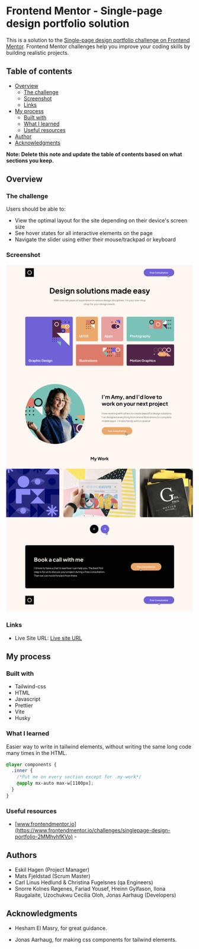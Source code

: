 # Frontend Mentor - Single-page design portfolio solution

This is a solution to the [Single-page design portfolio challenge on Frontend Mentor](https://www.frontendmentor.io/challenges/singlepage-design-portfolio-2MMhyhfKVo). Frontend Mentor challenges help you improve your coding skills by building realistic projects.

## Table of contents

- [Overview](#overview)
  - [The challenge](#the-challenge)
  - [Screenshot](#screenshot)
  - [Links](#links)
- [My process](#my-process)
  - [Built with](#built-with)
  - [What I learned](#what-i-learned)
  - [Useful resources](#useful-resources)
- [Author](#author)
- [Acknowledgments](#acknowledgments)

**Note: Delete this note and update the table of contents based on what sections you keep.**

## Overview

### The challenge

Users should be able to:

- View the optimal layout for the site depending on their device's screen size
- See hover states for all interactive elements on the page
- Navigate the slider using either their mouse/trackpad or keyboard

### Screenshot

![](./screenshot/skjermbilde.png)

### Links

- Live Site URL: [Live site URL](https://industry-knowledge-ca.vercel.app)

## My process

### Built with

- Tailwind-css
- HTML
- Javascript
- Prettier
- Vite
- Husky

### What I learned

Easier way to write in tailwind elements, without writing the same long code many times in the HTML.

```css
@layer components {
  .inner {
    /*Put me on every section except for .my-work*/
    @apply mx-auto max-w[1100px];
  }
}
```

### Useful resources

- [www.frontendmentor.io](https://www.frontendmentor.io/challenges/singlepage-design-portfolio-2MMhyhfKVo) -

## Authors

- Eskil Hagen (Project Manager)
- Mats Fjeldstad (Scrum Master)
- Carl Linus Hedlund & Christina Fugelsnes (qa Engineers)
- Snorre Kolnes Røgenes, Fariad Yousef, Hreinn Gylfason, Ilona Raugalaite, Uzochukwu Cecilia Oloh, Jonas Aarhaug (Developers)

## Acknowledgments

- Hesham El Masry, for great guidance.

- Jonas Aarhaug, for making css components for tailwind elements.
